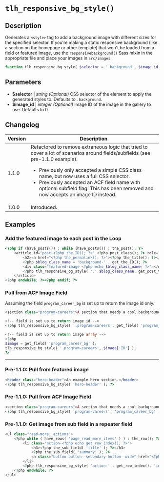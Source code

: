 # `tlh_responsive_bg_style()`

## Description

Generates a `<style>` tag to add a background image with different sizes for the specified selector. If you're making a static responsive background (like a section on the homepage or other template) that won't be loaded from a field or featured image, use the `responsivebackground()` Sass mixin in the appropriate file and place your images in `src/images`.

```php
function tlh_responsive_bg_style( $selector = '.background', $image_id = 0 )
```

## Parameters

- **\$selector** \| _string (Optional)_ CSS selector of the element to apply the generated styles to. Defaults to `.background`.
- **\$image_id** \| _integer (Optional)_ Image ID of the image in the gallery to use. Defaults to 0.

## Changelog

<table>
	<thead>
		<tr>
			<th>Version</th>
			<th>Description</th>
		</tr>
	</thead>
	<tbody>
		<tr>
			<td>1.1.0</td>
			<td>Refactored to remove extraneous logic that tried to cover a lot of scenarios around fields/subfields (see pre-1.1.0 example).
				<ul>
					<li>Previously only accepted a simple CSS class name, but now uses a full CSS selector.</li>
					<li>Previously accepted an ACF field name with optional subfield flag. This has been removed and now accepts an image ID instead.</li>
				</ul>
			</td>
		</tr>
		<tr>
			<td>1.0.0</td>
			<td>Introduced.</td>
		</tr>
	</tbody>
</table>

## Examples

### Add the featured image to each post in the Loop

```php
<?php if (have_posts()) : while (have_posts()) : the_post(); ?>
	<article id="post-<?php the_ID(); ?>" <?php post_class(); ?> role="article">
		<h2><a href="<?php the_permalink(); ?>"><?php the_title(); ?></a></h2>
		<?php $blog_class_name = 'background-' . get_the_ID(); ?>
		<div class="featured-image <?php echo $blog_class_name; ?>"></div>
		<?php tlh_responsive_bg_style( '.'.$blog_class_name, get_post_thumbnail_id( get_the_ID() ) ); ?>
	</article>
<?php endwhile; ?><?php endif; ?>
```

### Pull from ACF Image Field

Assuming the field `program_career_bg` is set up to return the image id only.

```php
<section class="program-careers">A section that needs a cool background.</section>

<!-- field is set up to return image id -->
<?php tlh_responsive_bg_style( '.program-careers', get_field( 'program_career_bg' ) ); ?>

<!-- field is set up to return image array -->
<?php
$image = get_field( 'program_career_bg' );
tlh_responsive_bg_style( '.program-careers', $image['ID'] );
?>
```

---

### Pre-1.1.0: Pull from featured image

```php
<header class="hero-header">An example hero section.</header>
<?php tlh_responsive_bg_style( 'hero-header' ); ?>
```

### Pre-1.1.0: Pull from ACF Image Field

```php
<section class="program-careers">A section that needs a cool background.</section>
<?php tlh_responsive_bg_style( 'program-careers', 'program_career_bg' ); ?>
```

### Pre-1.1.0: Get image from sub field in a repeater field

```php
<ul class="read-more__actions">
	<?php while ( have_rows( 'page_read_more_items' ) ) : the_row(); ?>
		<li class="action-<?php echo get_row_index(); ?>">
			<h3><?php the_sub_field( 'title' ); ?></h3>
			<?php the_sub_field( 'summary' ); ?>
			<a class="button button--secondary button--wide" href="<?php the_sub_field( 'link' ); ?>"><?php the_sub_field( 'button_label' ); ?></a>
		</li>
		<?php tlh_responsive_bg_style( 'action-' . get_row_index(), 'image', true ); ?>
	<?php endwhile; ?>
</ul>
```
